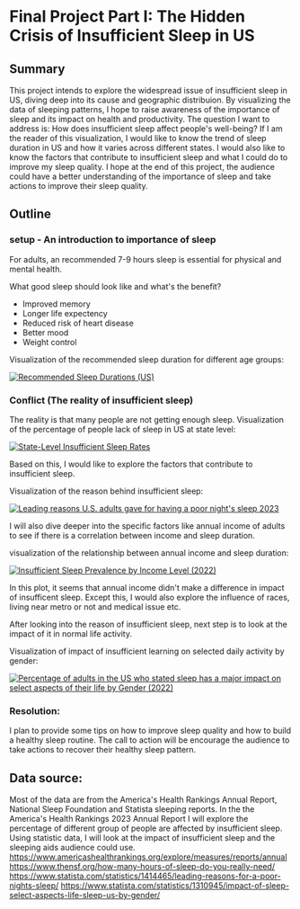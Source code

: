 # Final Project Part I: The Hidden Crisis of Insufficient Sleep in US

## Summary
This project intends to explore the widespread issue of insufficient sleep in US, diving deep into its cause and geographic distribuion.
By visualizing the data of sleeping patterns, I hope to raise awareness of the importance of sleep and its impact on health and productivity.
The question I want to address is: How does insufficient sleep affect people's well-being? If I am the reader of this visualization, I would like to know the trend of sleep duration in US and how it varies across different states. I would also like to know the factors that contribute to insufficient sleep
and what I could do to improve my sleep quality. I hope at the end of this project, the audience could have a better understanding of the importance of sleep and take actions to improve their sleep quality.


## Outline
### setup - An introduction to importance of sleep
For adults, an recommended 7-9 hours sleep is essential for physical and mental health.

What good sleep should look like and what's the benefit?
- Improved memory
- Longer life expectency
- Reduced risk of heart disease
- Better mood
- Weight control

Visualization of the recommended sleep duration for different age groups:

<div class="tableauPlaceholder" id="viz1732074875963" style="position: relative;">
  <noscript>
    <a href="#">
      <img 
        alt="Recommended Sleep Durations (US)" 
        src="https://public.tableau.com/static/images/Fi/Final_recommend_sleep_durations/Sheet3/1_rss.png" 
        style="border: none;" 
      />
    </a>
  </noscript>
  <object class="tableauViz" style="display: none;">
    <param name="host_url" value="https%3A%2F%2Fpublic.tableau.com%2F" />
    <param name="embed_code_version" value="3" />
    <param name="site_root" value="" />
    <param name="name" value="Final_recommend_sleep_durations/Sheet3" />
    <param name="tabs" value="no" />
    <param name="toolbar" value="yes" />
    <param name="static_image" value="https://public.tableau.com/static/images/Fi/Final_recommend_sleep_durations/Sheet3/1.png" />
    <param name="animate_transition" value="yes" />
    <param name="display_static_image" value="yes" />
    <param name="display_spinner" value="yes" />
    <param name="display_overlay" value="yes" />
    <param name="display_count" value="yes" />
    <param name="language" value="en-US" />
    <param name="filter" value="publish=yes" />
  </object>
</div>

<script type="text/javascript">
  var divElement = document.getElementById('viz1732074875963');
  var vizElement = divElement.getElementsByTagName('object')[0];
  vizElement.style.width = '100%';
  vizElement.style.height = (divElement.offsetWidth * 0.75) + 'px';
  var scriptElement = document.createElement('script');
  scriptElement.src = 'https://public.tableau.com/javascripts/api/viz_v1.js';
  vizElement.parentNode.insertBefore(scriptElement, vizElement);
</script>

### Conflict (The reality of insufficient sleep)
The reality is that many people are not getting enough sleep.
Visualization of the percentage of people lack of sleep in US at state level:
<div class="tableauPlaceholder" id="viz1732076995185" style="position: relative;">
  <noscript>
    <a href="#">
      <img 
        alt="State-Level Insufficient Sleep Rates" 
        src="https://public.tableau.com/static/images/69/69FZB3NMK/1_rss.png" 
        style="border: none;" 
      />
    </a>
  </noscript>
  <object class="tableauViz" style="display: none;">
    <param name="host_url" value="https%3A%2F%2Fpublic.tableau.com%2F" />
    <param name="embed_code_version" value="3" />
    <param name="path" value="shared/69FZB3NMK" />
    <param name="toolbar" value="yes" />
    <param name="static_image" value="https://public.tableau.com/static/images/69/69FZB3NMK/1.png" />
    <param name="animate_transition" value="yes" />
    <param name="display_static_image" value="yes" />
    <param name="display_spinner" value="yes" />
    <param name="display_overlay" value="yes" />
    <param name="display_count" value="yes" />
    <param name="language" value="en-US" />
    <param name="filter" value="publish=yes" />
    <param name="ignore_sticky_session" value="yes" />
  </object>
</div>

<script type="text/javascript">
  var divElement = document.getElementById('viz1732076995185');
  var vizElement = divElement.getElementsByTagName('object')[0];
  vizElement.style.width = '100%';
  vizElement.style.height = (divElement.offsetWidth * 0.75) + 'px';
  var scriptElement = document.createElement('script');
  scriptElement.src = 'https://public.tableau.com/javascripts/api/viz_v1.js';
  vizElement.parentNode.insertBefore(scriptElement, vizElement);
</script>

Based on this, I would like to explore the factors that contribute to insufficient sleep.

Visualization of the reason behind insufficient sleep:

<div class="tableauPlaceholder" id="viz1732077151898" style="position: relative;">
  <noscript>
    <a href="#">
      <img 
        alt="Leading reasons U.S. adults gave for having a poor night's sleep 2023" 
        src="https://public.tableau.com/static/images/Fi/Final_poor_sleep_reason/Sheet1/1_rss.png" 
        style="border: none;" 
      />
    </a>
  </noscript>
  <object class="tableauViz" style="display: none;">
    <param name="host_url" value="https%3A%2F%2Fpublic.tableau.com%2F" />
    <param name="embed_code_version" value="3" />
    <param name="site_root" value="" />
    <param name="name" value="Final_poor_sleep_reason/Sheet1" />
    <param name="tabs" value="no" />
    <param name="toolbar" value="yes" />
    <param name="static_image" value="https://public.tableau.com/static/images/Fi/Final_poor_sleep_reason/Sheet1/1.png" />
    <param name="animate_transition" value="yes" />
    <param name="display_static_image" value="yes" />
    <param name="display_spinner" value="yes" />
    <param name="display_overlay" value="yes" />
    <param name="display_count" value="yes" />
    <param name="language" value="en-US" />
    <param name="filter" value="publish=yes" />
    <param name="ignore_sticky_session" value="yes" />
  </object>
</div>

<script type="text/javascript">
  var divElement = document.getElementById('viz1732077151898');
  var vizElement = divElement.getElementsByTagName('object')[0];
  vizElement.style.width = '100%';
  vizElement.style.height = (divElement.offsetWidth * 0.75) + 'px';
  var scriptElement = document.createElement('script');
  scriptElement.src = 'https://public.tableau.com/javascripts/api/viz_v1.js';
  vizElement.parentNode.insertBefore(scriptElement, vizElement);
</script>

I will also dive deeper into the specific factors like annual income of adults to see if there is a correlation between income and sleep duration.

visualization of the relationship between annual income and sleep duration:

<div class="tableauPlaceholder" id="viz1732077288181" style="position: relative;">
  <noscript>
    <a href="#">
      <img 
        alt="Insufficient Sleep Prevalence by Income Level (2022)" 
        src="https://public.tableau.com/static/images/in/insufficientsleepbyincomelevel/Sheet1/1_rss.png" 
        style="border: none;" 
      />
    </a>
  </noscript>
  <object class="tableauViz" style="display: none;">
    <param name="host_url" value="https%3A%2F%2Fpublic.tableau.com%2F" />
    <param name="embed_code_version" value="3" />
    <param name="site_root" value="" />
    <param name="name" value="insufficientsleepbyincomelevel/Sheet1" />
    <param name="tabs" value="no" />
    <param name="toolbar" value="yes" />
    <param name="static_image" value="https://public.tableau.com/static/images/in/insufficientsleepbyincomelevel/Sheet1/1.png" />
    <param name="animate_transition" value="yes" />
    <param name="display_static_image" value="yes" />
    <param name="display_spinner" value="yes" />
    <param name="display_overlay" value="yes" />
    <param name="display_count" value="yes" />
    <param name="language" value="en-US" />
    <param name="filter" value="publish=yes" />
  </object>
</div>

<script type="text/javascript">
  var divElement = document.getElementById('viz1732077288181');
  var vizElement = divElement.getElementsByTagName('object')[0];
  vizElement.style.width = '100%';
  vizElement.style.height = (divElement.offsetWidth * 0.75) + 'px';
  var scriptElement = document.createElement('script');
  scriptElement.src = 'https://public.tableau.com/javascripts/api/viz_v1.js';
  vizElement.parentNode.insertBefore(scriptElement, vizElement);
</script>

In this plot, it seems that annual income didn't make a difference in impact of insufficent sleep. 
Except this, I would also explore the influence of races, living near metro or not and medical issue etc.

After looking into the reason of insufficient sleep, next step is to look at the impact of it in normal life activity.

Visualization of impact of insufficient learning on selected daily activity by gender:

<div class="tableauPlaceholder" id="viz1732077798868" style="position: relative;">
  <noscript>
    <a href="#">
      <img 
        alt="Percentage of adults in the US who stated sleep has a major impact on select aspects of their life by Gender (2022)" 
        src="https://public.tableau.com/static/images/SX/SX2K7ZZCS/1_rss.png" 
        style="border: none;" 
      />
    </a>
  </noscript>
  <object class="tableauViz" style="display: none;">
    <param name="host_url" value="https%3A%2F%2Fpublic.tableau.com%2F" />
    <param name="embed_code_version" value="3" />
    <param name="path" value="shared/SX2K7ZZCS" />
    <param name="toolbar" value="yes" />
    <param name="static_image" value="https://public.tableau.com/static/images/SX/SX2K7ZZCS/1.png" />
    <param name="animate_transition" value="yes" />
    <param name="display_static_image" value="yes" />
    <param name="display_spinner" value="yes" />
    <param name="display_overlay" value="yes" />
    <param name="display_count" value="yes" />
    <param name="language" value="en-US" />
    <param name="filter" value="publish=yes" />
  </object>
</div>

<script type="text/javascript">
  var divElement = document.getElementById('viz1732077798868');
  var vizElement = divElement.getElementsByTagName('object')[0];
  vizElement.style.width = '100%';
  vizElement.style.height = (divElement.offsetWidth * 0.75) + 'px';
  var scriptElement = document.createElement('script');
  scriptElement.src = 'https://public.tableau.com/javascripts/api/viz_v1.js';
  vizElement.parentNode.insertBefore(scriptElement, vizElement);
</script>

### Resolution:
I plan to provide some tips on how to improve sleep quality and how to build a healthy sleep routine. The call to action will be encourage the audience to take actions
to recover their healthy sleep pattern.

## Data source:
Most of the data are from the America's Health Rankings Annual Report, National Sleep Foundation and Statista sleeping reports. In the the America's Health Rankings 2023 Annual Report
I will explore the percentage of different group of people are affected by insufficient sleep. Using statistic data, I will look at the impact of insufficient sleep and the sleeping aids audience could use.
https://www.americashealthrankings.org/explore/measures/reports/annual
https://www.thensf.org/how-many-hours-of-sleep-do-you-really-need/
https://www.statista.com/statistics/1414465/leading-reasons-for-a-poor-nights-sleep/
https://www.statista.com/statistics/1310945/impact-of-sleep-select-aspects-life-sleep-us-by-gender/
